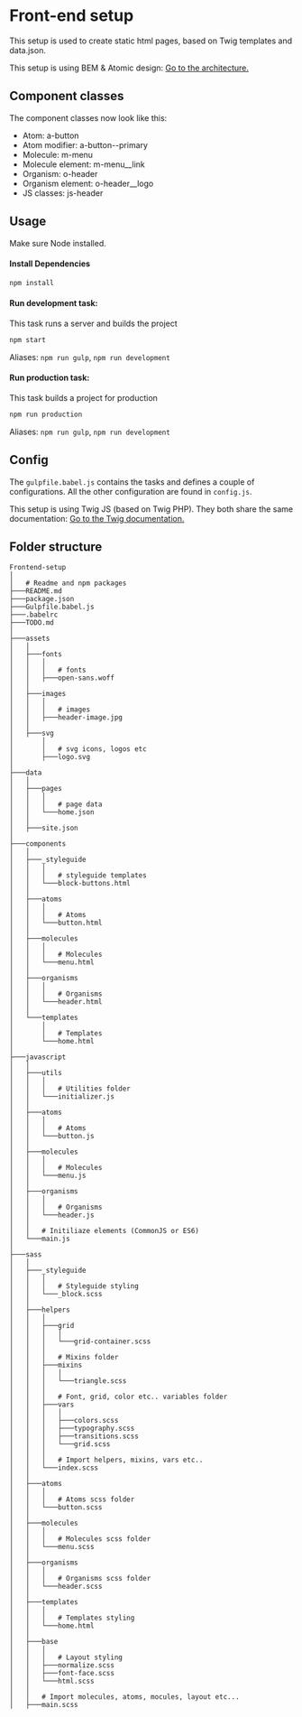 # Front-end setup
This setup is used to create static html pages, based on Twig templates and data.json. 

This setup is using BEM & Atomic design: [Go to the architecture.](https://www.lullabot.com/articles/bem-atomic-design-a-css-architecture-worth-loving) 

## Component classes
The component classes now look like this:

* Atom: a-button
* Atom modifier: a-button--primary
* Molecule: m-menu
* Molecule element: m-menu__link
* Organism: o-header
* Organism element: o-header__logo
* JS classes: js-header

## Usage 
Make sure Node installed.

#### Install Dependencies
```bash
npm install
```

#### Run development task:
This task runs a server and builds the project

```bash
npm start
```
Aliases: `npm run gulp`, `npm run development`

#### Run production task:
This task builds a project for production

```bash
npm run production
```
Aliases: `npm run gulp`, `npm run development`

## Config
The `gulpfile.babel.js` contains the tasks and defines a couple of configurations. All the other configuration are found in `config.js`.

This setup is using Twig JS (based on Twig PHP). They both share the same documentation: [Go to the Twig documentation.](http://twig.sensiolabs.org/documentation)

## Folder structure
	Frontend-setup
	│
	│   # Readme and npm packages
	├───README.md
	├───package.json
	├───Gulpfile.babel.js
	├───.babelrc
	├───TODO.md
	│
	├───assets
	│   │
	│   ├───fonts
	│   │   │
	│   │   │   # fonts
	│   │   ├───open-sans.woff
	│   │
	│   ├───images
	│   │   │
	│   │   │   # images
	│   │   ├───header-image.jpg
	│   │
	│   ├───svg
	│       │
	│       │   # svg icons, logos etc
	│       ├───logo.svg
	│   
	├───data
	│   │
	│   ├───pages
	│   │   │   
	│   │   │   # page data
	│   │   └───home.json
	│   │
	│   ├───site.json
	│
	├───components
	│   │
	│   ├───_styleguide
	│   │   │   
	│   │   │   # styleguide templates
	│   │	└───block-buttons.html
	│   │
	│   ├───atoms
	│   │   │
	│   │   │   # Atoms
	│   │   └───button.html
	│   │       
	│   ├───molecules
	│   │   │
	│   │   │   # Molecules
	│   │   └───menu.html
	│   │       
	│   ├───organisms
	│   │   │
	│   │   │   # Organisms
	│   │   └───header.html
	│   │       
	│   └───templates
	│       │
	│       │   # Templates
	│   	└───home.html
	│   
	├───javascript
	│   │
	│   ├───utils
	│   │   │
	│   │   │   # Utilities folder
	│   │	└───initializer.js
	│   │
	│   ├───atoms
	│   │   │
	│   │   │   # Atoms
	│   │   └───button.js
	│   │       
	│   ├───molecules
	│   │   │
	│   │   │   # Molecules
	│   │   └───menu.js
	│   │       
	│   ├───organisms
	│   │   │
	│   │   │   # Organisms
	│   │   └───header.js
	│   │
	│   │   # Initiliaze elements (CommonJS or ES6) 
	│   └───main.js
	│   
	├───sass  
	│   │
	│   ├───_styleguide
	│   │   │
	│   │   │   # Styleguide styling
	│   │   └───_block.scss
	│   │
	│   ├───helpers
	│   │   │
	│   │   ├───grid
	│   │   │	│
	│   │   │	└───grid-container.scss
	│   │   │
	│   │   │   # Mixins folder
	│   │   ├───mixins
	│   │   │	│
	│   │   │	└───triangle.scss
	│   │   │
	│   │   │   # Font, grid, color etc.. variables folder
	│   │   ├───vars
	│   │   │	│
	│   │   │	├───colors.scss
	│   │   │	├───typography.scss
	│   │   │	├───transitions.scss
	│   │   │	└───grid.scss
	│   │   │				
	│   │   │   # Import helpers, mixins, vars etc..
	│   │	└───index.scss
	│   │
	│   ├───atoms
	│   │   │
	│   │   │   # Atoms scss folder
	│   │	└───button.scss
	│   │
	│   ├───molecules
	│   │   │
	│   │   │   # Molecules scss folder
	│   │	└───menu.scss
	│   │
	│   ├───organisms
	│   │   │
	│   │   │   # Organisms scss folder
	│   │	└───header.scss
	│   │
	│   ├───templates
	│   │   │
	│   │   │   # Templates styling
	│   │	└───home.html
	│   │
	│   ├───base
	│   │   │
	│   │   │   # Layout styling
	│   │	├───normalize.scss
	│   │	├───font-face.scss
	│   │	└───html.scss
	│   │
	│   │   # Import molecules, atoms, mocules, layout etc...
	│   ├───main.scss		